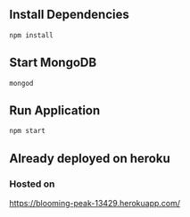 ## Install Dependencies

```shell
npm install
```

## Start MongoDB

```shell
mongod
```

## Run Application

```shell
npm start
```

## Already deployed on heroku

### Hosted on

https://blooming-peak-13429.herokuapp.com/
